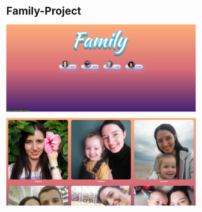 # Family-Project

![main](https://github.com/Jakubisik/Family-Project/blob/master/main-site.png)

![under page](https://github.com/Jakubisik/Family-Project/blob/master/elwira--sub-page.png)
